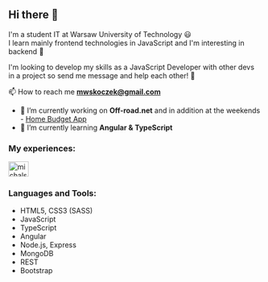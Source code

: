 ## Hi there 👋

 I'm a student IT at Warsaw University of Technology :smiley:  
 I learn mainly frontend technologies in JavaScript and I'm interesting in backend :muscle:
 
 I'm looking to develop my skills as a JavaScript Developer with other devs in a project so send me message and help each other! 🙂
 
 📫 How to reach me **mwskoczek@gmail.com**

- 🔭 I’m currently working on **Off-road.net** and in addition at the weekends - [Home Budget App](https://home-budget-node-app.herokuapp.com/) 
- 🌱 I’m currently learning **Angular & TypeScript**

<h3 align="left">My experiences:</h3>
<p align="left">
<a href="https://linkedin.com/in/michalskoczek" target="blank"><img align="center" src="https://raw.githubusercontent.com/rahuldkjain/github-profile-readme-generator/master/src/images/icons/Social/linked-in-alt.svg" alt="michalskoczek" height="30" width="40" /></a>

### Languages and Tools:
- HTML5, CSS3 (SASS)
- JavaScript
- TypeScript
- Angular
- Node.js, Express
- MongoDB
- REST
- Bootstrap

